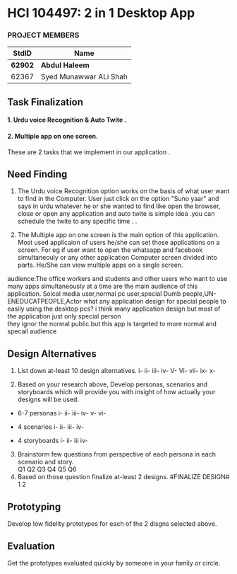 
# HCI 104497: 2 in 1 Desktop App #
### PROJECT MEMBERS ###
StdID | Name
------------ | -------------
**62902** | **Abdul Haleem** <!--this is the group leader in bold-->
62367 | Syed Munawwar ALi Shah 
<!-- Replace name and student ids with acutally group member names and ids-->


## Task Finalization ##
#### 1. Urdu voice Recognition & Auto Twite . ####
#### 2. Multiple app on one screen. ####

These are 2 tasks that we implement in our application .


## Need Finding ##
1. The Urdu voice Recognition option works on the basis of what user want to find in the Computer. User just click on the option "Suno yaar" and says in urdu whatever he or she wanted to find like open the browser, close or open any application and auto twite is simple idea .you can schedule the twite to any specific time .   .

2. The Multiple app on one screen is the main option of this application. Most used applicaion of users he/she can set those applications on a screen. For eg if user want to open the whatsapp and facebook simultaneouly or any other application Computer screen divided into parts. He/She can view multiple apps on a single screen.

audience:The office workers and students and other users who want to use many apps simultaneously at a time are the main audience of this application.
Soical media user,normal pc user,special Dumb people,UN-ENEDUCATPEOPLE,Actor
what any application design for special people to easily using the desktop pcs?
i think many application design but most of the application just only special person  
they  ignor the normal public.but this app is targeted to more  normal and specail audience  

## Design Alternatives ##

1) List down at-least 10 design alternatives.
 i-
 ii-
 iii-
 iv-
 V-
 Vi-
 vii-
 ix-
 x-

2) Based on your research above, Develop personas, scenarios and storyboards which will provide you with insight of how actually your designs will be used.
- 6-7 personas
  i-
  ii-
  iii-
  iv-
  v-
  vi-
  
- 4 scenarios
  i-
  ii-
  iii-
  iv-
- 4 storyboards
   i-
   ii-
   iii
   iv-
3) Brainstorm few questions from perspective of each persona in each scenario and story.  
  Q1
  Q2
  Q3
  Q4
  Q5
  Q6
4) Based on those question finalize at-least 2 designs.
          #FINALIZE DESIGN#
1
2
## Prototyping ##
Develop low fidelity prototypes for each of the 2 disgns selected above. 


## Evaluation ##
Get the prototypes evaluated quickly by someone in your family or circle.  
